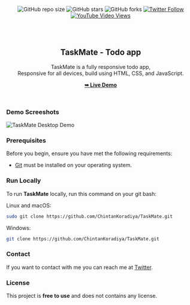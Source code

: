 <div align="center">
  
  ![GitHub repo size](https://img.shields.io/github/repo-size/ChintanKoradiya/TaskMate)
  ![GitHub stars](https://img.shields.io/github/stars/ChintanKoradiya/TaskMate?style=social)
  ![GitHub forks](https://img.shields.io/github/forks/ChintanKoradiya/TaskMate?style=social)
  [![Twitter Follow](https://img.shields.io/twitter/follow/ChintanKoradiya?style=social)](https://twitter.com/intent/follow?screen_name=ChintanKoradiya)
  [![YouTube Video Views](https://img.shields.io/youtube/views/BWmL66b9bOo?style=social)](https://youtu.be/BWmL66b9bOo)

  <br />
  <br />

  <h2 align="center">TaskMate - Todo app</h2>

  TaskMate is a fully responsive todo app, <br />Responsive for all devices, build using HTML, CSS, and JavaScript.

  <a href="https://chintan1312.github.io/taskMate/"><strong>➥ Live Demo</strong></a>

</div>

<br />

### Demo Screeshots

![TaskMate Desktop Demo](./readme-images/desktop.png "Desktop Demo")

### Prerequisites

Before you begin, ensure you have met the following requirements:

* [Git](https://git-scm.com/downloads "Download Git") must be installed on your operating system.

### Run Locally

To run **TaskMate** locally, run this command on your git bash:

Linux and macOS:

```bash
sudo git clone https://github.com/ChintanKoradiya/TaskMate.git
```

Windows:

```bash
git clone https://github.com/ChintanKoradiya/TaskMate.git
```

### Contact

If you want to contact with me you can reach me at [Twitter](https://www.twitter.com/ChintanKoradiya).

### License

This project is **free to use** and does not contains any license.
